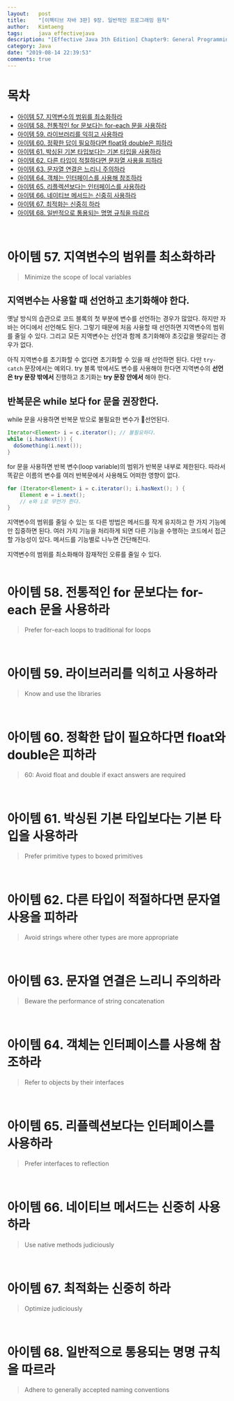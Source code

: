```yaml
---
layout:   post
title:    "[이펙티브 자바 3판] 9장. 일반적인 프로그래밍 원칙"
author:   Kimtaeng
tags: 	  java effectivejava
description: "[Effective Java 3th Edition] Chapter9: General Programming"
category: Java
date: "2019-08-14 22:39:53"
comments: true
---
```


# 목차
- <a href="#아이템-57-지역변수의-범위를-최소화하라">아이템 57. 지역변수의 범위를 최소화하라</a>
- <a href="#아이템-58-전통적인-for-문보다는-for-each-문을-사용하라">아이템 58. 전통적인 for 문보다는 for-each 문을 사용하라</a>
- <a href="#아이템-59-라이브러리를-익히고-사용하라">아이템 59. 라이브러리를 익히고 사용하라</a>
- <a href="#아이템-60-정확한-답이-필요하다면-float와-double은-피하라">아이템 60. 정확한 답이 필요하다면 float와 double은 피하라</a>
- <a href="#아이템-61-박싱된-기본-타입보다는-기본-타입을-사용하라">아이템 61. 박싱된 기본 타입보다는 기본 타입을 사용하라</a>
- <a href="#아이템-62-다른-타입이-적절하다면-문자열-사용을-피하라">아이템 62. 다른 타입이 적절하다면 문자열 사용을 피하라</a>
- <a href="#아이템-63-문자열-연결은-느리니-주의하라">아이템 63. 문자열 연결은 느리니 주의하라</a>
- <a href="#아이템-64-객체는-인터페이스를-사용해-참조하라">아이템 64. 객체는 인터페이스를 사용해 참조하라</a>
- <a href="#아이템-65-리플렉션보다는-인터페이스를-사용하라">아이템 65. 리플렉션보다는 인터페이스를 사용하라</a>
- <a href="#아이템-66-네이티브-메서드는-신중히-사용하라">아이템 66. 네이티브 메서드는 신중히 사용하라</a>
- <a href="#아이템-67-최적화는-신중히-하라">아이템 67. 최적화는 신중히 하라</a>
- <a href="#아이템-68-일반적으로-통용되는-명명-규칙을-따르라">아이템 68. 일반적으로 통용되는 명명 규칙을 따르라</a>

<br/>

# 아이템 57. 지역변수의 범위를 최소화하라
> Minimize the scope of local variables

## 지역변수는 사용할 때 선언하고 초기화해야 한다.
옛날 방식의 습관으로 코드 블록의 첫 부분에 변수를 선언하는 경우가 많았다. 하지만 자바는 어디에서 선언해도 된다. 그렇기 때문에 처음 사용할 때 선언하면
지역변수의 범위를 줄일 수 있다. 그리고 모든 지역변수는 선언과 함께 초기화해야 초깃값을 헷갈리는 경우가 없다.

아직 지역변수를 초기화할 수 없다면 초기화할 수 있을 때 선언하면 된다. 다만 `try-catch` 문장에서는 예외다. try 블록 밖에서도 변수를 사용해야 한다면
지역변수의 **선언은 try 문장 밖에서** 진행하고 초기화는 **try 문장 안에서** 해야 한다.

## 반복문은 while 보다 for 문을 권장한다.
while 문을 사용하면 반복문 밖으로 불필요한 변수가 선언된다.

```java
Iterator<Element> i = c.iterator(); // 불필요하다.
while (i.hasNext()) {
  doSomething(i.next());
}
```

for 문을 사용하면 반복 변수(loop variable)의 범위가 반복문 내부로 제한된다.
따라서 똑같은 이름의 변수를 여러 반복문에서 사용해도 어떠한 영향이 없다.

```java
for (Iterator<Element> i = c.iterator(); i.hasNext(); ) {
    Element e = i.next();
    // e와 i로 무언가 한다.
}
```

지역변수의 범위를 줄일 수 있는 또 다른 방법은 메서드를 작게 유지하고 한 가지 기능에만 집중하면 된다. 여러 가지 기능을 처리하게 되면 다른 기능을 수행하는
코드에서 접근할 가능성이 있다. 메서드를 기능별로 나누면 간단해진다.

<div class="post_caption">지역변수의 범위를 최소화해야 잠재적인 오류를 줄일 수 있다.</div>

<br/>

# 아이템 58. 전통적인 for 문보다는 for-each 문을 사용하라
> Prefer for-each loops to traditional for loops

<br/>

# 아이템 59. 라이브러리를 익히고 사용하라
> Know and use the libraries

<br/>

# 아이템 60. 정확한 답이 필요하다면 float와 double은 피하라
> 60: Avoid float and double if exact answers are required

<br/>

# 아이템 61. 박싱된 기본 타입보다는 기본 타입을 사용하라
> Prefer primitive types to boxed primitives

<br/>

# 아이템 62. 다른 타입이 적절하다면 문자열 사용을 피하라
> Avoid strings where other types are more appropriate

<br/>

# 아이템 63. 문자열 연결은 느리니 주의하라
> Beware the performance of string concatenation

<br/>

# 아이템 64. 객체는 인터페이스를 사용해 참조하라
> Refer to objects by their interfaces

<br/>

# 아이템 65. 리플렉션보다는 인터페이스를 사용하라
> Prefer interfaces to reflection

<br/>

# 아이템 66. 네이티브 메서드는 신중히 사용하라
> Use native methods judiciously

<br/>

# 아이템 67. 최적화는 신중히 하라
> Optimize judiciously

<br/>

# 아이템 68. 일반적으로 통용되는 명명 규칙을 따르라
> Adhere to generally accepted naming conventions